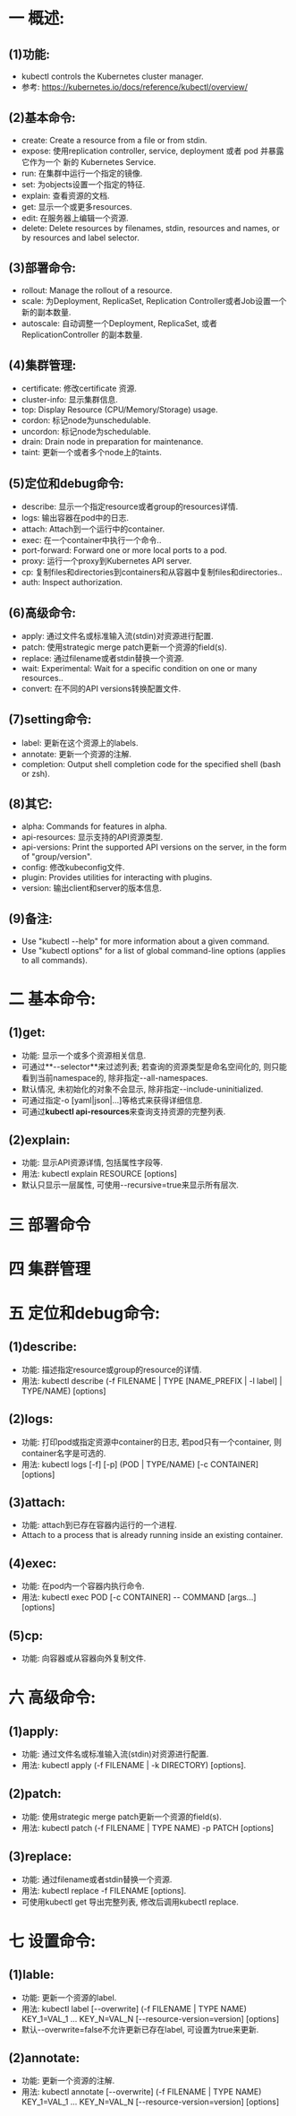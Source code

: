 # 一 概述:
## (1)功能:
- kubectl controls the Kubernetes cluster manager.
- 参考: https://kubernetes.io/docs/reference/kubectl/overview/

## (2)基本命令:
- create: Create a resource from a file or from stdin.
- expose: 使用replication controller, service, deployment 或者 pod 并暴露它作为一个 新的 Kubernetes Service.
- run: 在集群中运行一个指定的镜像.
- set: 为objects设置一个指定的特征.
- explain: 查看资源的文档.
- get: 显示一个或更多resources.
- edit: 在服务器上编辑一个资源.
- delete: Delete resources by filenames, stdin, resources and names, or by resources and label selector.

## (3)部署命令:
- rollout: Manage the rollout of a resource.
- scale: 为Deployment, ReplicaSet, Replication Controller或者Job设置一个新的副本数量.
- autoscale: 自动调整一个Deployment, ReplicaSet, 或者 ReplicationController 的副本数量.

## (4)集群管理:
- certificate: 修改certificate 资源.
- cluster-info: 显示集群信息.
- top: Display Resource (CPU/Memory/Storage) usage.
- cordon: 标记node为unschedulable.
- uncordon: 标记node为schedulable.
- drain: Drain node in preparation for maintenance.
- taint: 更新一个或者多个node上的taints.

## (5)定位和debug命令:
- describe: 显示一个指定resource或者group的resources详情.
- logs: 输出容器在pod中的日志.
- attach: Attach到一个运行中的container.
- exec: 在一个container中执行一个命令..
- port-forward: Forward one or more local ports to a pod.
- proxy: 运行一个proxy到Kubernetes API server.
- cp: 复制files和directories到containers和从容器中复制files和directories..
- auth: Inspect authorization.

## (6)高级命令:
- apply: 通过文件名或标准输入流(stdin)对资源进行配置.
- patch: 使用strategic merge patch更新一个资源的field(s).
- replace: 通过filename或者stdin替换一个资源.
- wait: Experimental: Wait for a specific condition on one or many resources..
- convert: 在不同的API versions转换配置文件.

## (7)setting命令:
- label: 更新在这个资源上的labels.
- annotate: 更新一个资源的注解.
- completion: Output shell completion code for the specified shell (bash or zsh).

## (8)其它:
- alpha: Commands for features in alpha.
- api-resources: 显示支持的API资源类型.
- api-versions: Print the supported API versions on the server, in the form of "group/version".
- config: 修改kubeconfig文件.
- plugin: Provides utilities for interacting with plugins.
- version: 输出client和server的版本信息.

## (9)备注:
- Use "kubectl <command> --help" for more information about a given command.
- Use "kubectl options" for a list of global command-line options (applies to all commands).

# 二 基本命令:
## (1)get:
- 功能: 显示一个或多个资源相关信息.
- 可通过**--selector**来过滤列表; 若查询的资源类型是命名空间化的, 则只能看到当前namespace的, 除非指定--all-namespaces.
- 默认情况, 未初始化的对象不会显示, 除非指定--include-uninitialized.
- 可通过指定-o [yaml|json|...]等格式来获得详细信息.
- 可通过**kubectl api-resources**来查询支持资源的完整列表.

## (2)explain:
- 功能: 显示API资源详情, 包括属性字段等.
- 用法: kubectl explain RESOURCE [options]
- 默认只显示一层属性, 可使用--recursive=true来显示所有层次.

# 三 部署命令

# 四 集群管理

# 五 定位和debug命令:
## (1)describe:
- 功能: 描述指定resource或group的resource的详情.
- 用法: kubectl describe (-f FILENAME | TYPE [NAME_PREFIX | -l label] | TYPE/NAME) [options]

## (2)logs:
- 功能: 打印pod或指定资源中container的日志, 若pod只有一个container, 则container名字是可选的.
- 用法: kubectl logs [-f] [-p] (POD | TYPE/NAME) [-c CONTAINER] [options]

## (3)attach:
- 功能: attach到已存在容器内运行的一个进程.
- Attach to a process that is already running inside an existing container.

## (4)exec:
- 功能: 在pod内一个容器内执行命令.
- 用法: kubectl exec POD [-c CONTAINER] -- COMMAND [args...] [options]

## (5)cp:
- 功能: 向容器或从容器向外复制文件.

# 六 高级命令:
## (1)apply:
- 功能: 通过文件名或标准输入流(stdin)对资源进行配置.
- 用法: kubectl apply (-f FILENAME | -k DIRECTORY) [options].

## (2)patch:
- 功能: 使用strategic merge patch更新一个资源的field(s).
- 用法: kubectl patch (-f FILENAME | TYPE NAME) -p PATCH [options]

## (3)replace:
- 功能: 通过filename或者stdin替换一个资源.
- 用法: kubectl replace -f FILENAME [options].
- 可使用kubectl get 导出完整列表, 修改后调用kubectl replace.

# 七 设置命令:
## (1)lable:
- 功能: 更新一个资源的label.
- 用法: kubectl label [--overwrite] (-f FILENAME | TYPE NAME) KEY_1=VAL_1 ... KEY_N=VAL_N [--resource-version=version] [options]
- 默认--overwrite=false不允许更新已存在label, 可设置为true来更新.

## (2)annotate:
- 功能: 更新一个资源的注解.
- 用法: kubectl annotate [--overwrite] (-f FILENAME | TYPE NAME) KEY_1=VAL_1 ... KEY_N=VAL_N [--resource-version=version] [options]
